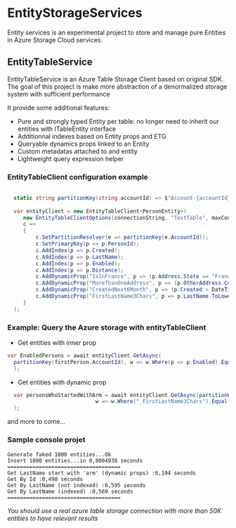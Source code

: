 # EntityStorageServices 
Entity services is an experimental project to store and manage pure Entities in Azure Storage Cloud services.

## EntityTableService 
EntityTableService is an Azure Table Storage Client based on original SDK.
The goal of this project is make more abstraction of a denormalized storage system with sufficient performance

It provide some additional features:

* Pure and strongly typed Entity per table: no longer need to inherit our entities with ITableEntity interface
* Additionnal indexes based on Entity props and ETG 
* Queryable dynamics props linked to an Entity
* Custom metadatas attached to and entity
* Lightweight query expression helper 



### EntityTableClient configuration example
```csharp
  
  static string partitionKey(string accountId) => $"Account-{accountId}";
  
  var entityClient = new EntityTableClient<PersonEntity>(
     new EntityTableClientOptions(connectionString, "TestTable", maxConcurrentInsertionTasks: 10),
     c =>
     {
         c.SetPartitionResolver(e => partitionKey(e.AccountId));
         c.SetPrimaryKey(p => p.PersonId);
         c.AddIndex(p => p.Created);
         c.AddIndex(p => p.LastName);
         c.AddIndex(p => p.Enabled);
         c.AddIndex(p => p.Distance);
         c.AddDynamicProp("IsInFrance", p => (p.Address.State == "France"));
         c.AddDynamicProp("MoreThanOneAddress", p => (p.OtherAddress.Count > 1));
         c.AddDynamicProp("CreatedNext6Month", p => (p.Created > DateTimeOffset.UtcNow.AddMonths(-6)));
         c.AddDynamicProp("FirstLastName3Chars", p => p.LastName.ToLower().Substring(0, 3));
     }
  );            

```

### Example: Query the Azure storage with entityTableClient

* Get entities with inner prop
```csharp
var EnabledPersons = await entityClient.GetAsync(
  partitionKey(firstPerson.AccountId), w => w.Where(p => p.Enabled).Equal(false)
  );
```
* Get entities with dynamic prop
```csharp
  var personsWhoStartedWithArm = await entityClient.GetAsync(partitionKey(person.AccountId),
                            w => w.Where("_FirstLastName3Chars").Equal("arm"));
  );
```


and more to come...

### Sample console projet 


```
Generate faked 1000 entities...Ok
Insert 1000 entities...in 0,8004938 seconds
====================================
Get LastName start with 'arm' (dynamic props) :6,194 seconds
Get By Id :0,498 seconds
Get By LastName (not indexed) :6,595 seconds
Get By LastName (indexed) :0,569 seconds
====================================
```
*You should use a real azure table storage connection with more than 50K entities to have relevant results*



